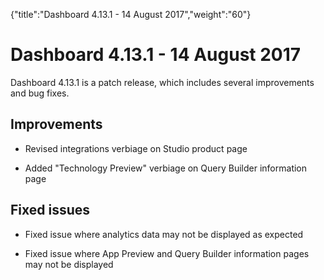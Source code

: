 {"title":"Dashboard 4.13.1 - 14 August 2017","weight":"60"} 

# Dashboard 4.13.1 - 14 August 2017

Dashboard 4.13.1 is a patch release, which includes several improvements and bug fixes.

## Improvements

*   Revised integrations verbiage on Studio product page
    
*   Added "Technology Preview" verbiage on Query Builder information page
    

## Fixed issues

*   Fixed issue where analytics data may not be displayed as expected
    
*   Fixed issue where App Preview and Query Builder information pages may not be displayed